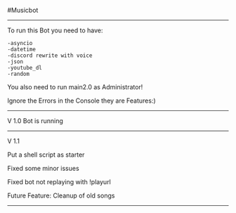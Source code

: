 #Musicbot

---

To run this Bot you need to have:
    
    -asyncio
    -datetime
    -discord rewrite with voice
    -json
    -youtube_dl
    -random

You also need to run main2.0 as Administrator!

Ignore the Errors in the Console they are Features:)

---


V 1.0
Bot is running

---

V 1.1

Put a shell script as starter

Fixed some minor issues

Fixed bot not replaying with !playurl

Future Feature:
    Cleanup of old songs

---

